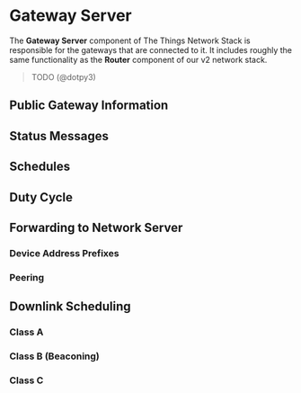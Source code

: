 # Gateway Server

The **Gateway Server** component of The Things Network Stack is responsible for the gateways that are connected to it. It includes roughly the same functionality as the **Router** component of our v2 network stack.

> TODO (@dotpy3)

## Public Gateway Information

## Status Messages

## Schedules

## Duty Cycle

## Forwarding to Network Server

### Device Address Prefixes

### Peering

## Downlink Scheduling

### Class A

### Class B (Beaconing)

### Class C
